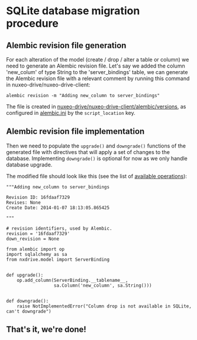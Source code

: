 # SQLite database migration procedure

## Alembic revision file generation

For each alteration of the model (create / drop / alter a table or column) we need to generate an Alembic revision file.
Let's say we added the column 'new\_colum' of type String to the 'server\_bindings' table, we can generate the Alembic revision file
with a relevant comment by running this command in nuxeo-drive/nuxeo-drive-client:

    alembic revision -m "Adding new_column to server_bindings"

The file is created in [nuxeo-drive/nuxeo-drive-client/alembic/versions](https://github.com/nuxeo/nuxeo-drive/tree/master/nuxeo-drive-client/alembic/versions),
as configured in [alembic.ini](https://github.com/nuxeo/nuxeo-drive/blob/master/nuxeo-drive-client/alembic.ini) by the `script_location` key.

## Alembic revision file implementation

Then we need to populate the `upgrade()` and `downgrade()` functions of the generated file with directives that will apply a set of changes to the database.
Implementing `downgrade()` is optional for now as we only handle database upgrade.

The modified file should look like this (see the list of [available operations](https://alembic.readthedocs.org/en/latest/ops.html)):

    """Adding new_column to server_bindings

    Revision ID: 16fdaaf7329
    Revises: None
    Create Date: 2014-01-07 18:13:05.865425

    """

    # revision identifiers, used by Alembic.
    revision = '16fdaaf7329'
    down_revision = None

    from alembic import op
    import sqlalchemy as sa
    from nxdrive.model import ServerBinding


    def upgrade():
        op.add_column(ServerBinding.__tablename__,
                      sa.Column('new_column', sa.String()))


    def downgrade():
        raise NotImplementedError("Column drop is not available in SQLite, can't downgrade")

## That's it, we're done!
